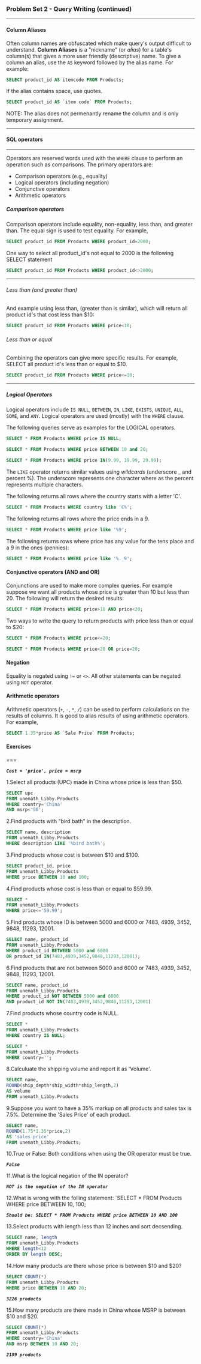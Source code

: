### Problem Set 2 - Query Writing (continued)
---



#### Column Aliases

Often column names are obfuscated which make query's output difficult to understand. 
**Column Aliases** is a "nickname" (or *alias*) for a table's column(s) that gives a more user friendly (descriptive) name.
To give a column an alias, use the `AS` keyword followed by the alias name.  For example:

```SQL
SELECT product_id AS itemcode FROM Products;
```

If the alias contains space, use quotes.  

```SQL
SELECT product_id AS `item code` FROM Products;
```

NOTE: The alias does not permenantly rename the column and is only temporary assignment.




---

#### SQL operators

---

Operators are reserved words used with the `WHERE` clause to perform an operation such as comparisons.  The primary operators are:

- Comparison operators (e.g., equality)
- Logical operators (including negation)
- Conjunctive operators
- Arithmetic operators

##### Comparison operators

Comparison operators include equality, non-equality, less than, and greater than.  The equal sign is used to test equality.  For example, 

```SQL
SELECT product_id FROM Products WHERE product_id=2000;
```
One way to select all product_id's not equal to 2000 is the following SELECT statement 

```SQL
SELECT product_id FROM Products WHERE product_id<>2000;
```
---

###### Less than (and greater than)

And example using less than, (greater than is similar), which will return all product id's that cost less than $10:

```SQL
SELECT product_id FROM Products WHERE price<10;
```

###### Less than or equal

Combining the operators can give more specific results.  For example, SELECT all product id's less than or equal to $10.


```SQL
SELECT product_id FROM Products WHERE price<=10;
```

---

##### Logical Operators

Logical operators include `IS NULL`, `BETWEEN`, `IN`, `LIKE`, `EXISTS`, `UNIQUE`, `ALL`, `SOME`, and `ANY`.
Logical operators are used (mostly) with the `WHERE` clause.  

The following queries serve as examples for the LOGICAL operators.


```SQL
SELECT * FROM Products WHERE price IS NULL;
```


```SQL
SELECT * FROM Products WHERE price BETWEEN 10 and 20;
```


```SQL
SELECT * FROM Products WHERE price IN(9.99, 19.99, 29.99);
```

The `LIKE` operator returns similar values using *wildcards* (underscore _ and percent %).  The underscore represents one character where as the percent represents multiple characters.

The following returns all rows where the country starts with a letter 'C'.  

```SQL
SELECT * FROM Products WHERE country like 'C%';
```

The following returns all rows where the price ends in a 9.


```SQL
SELECT * FROM Products WHERE price like '%9';
```

The following returns rows where price has any value for the tens place and a 9 in the ones (pennies):


```SQL
SELECT * FROM Products WHERE price like '%._9';
```

#### Conjunctive operators (AND and OR)

Conjunctions are used to make more complex queries.  For example suppose we want all products whose price is greater than 10 but less than 20.  The following will return the desired results:

```SQL
SELECT * FROM Products WHERE price>10 AND price<20;
```

Two ways to write the query to return products with price less than or equal to $20:


```SQL
SELECT * FROM Products WHERE price<=20;
```


```SQL
SELECT * FROM Products WHERE price<20 OR price=20;
```

#### Negation

Equality is negated using `!=` or `<>`.  All other statements can be negated using `NOT` operator. 



#### Arithmetic operators

Arithmetic operators (`+`, `-`, `*`, `/`) can be used to perform calculations on the results of columns.  It is good to alias results of using arithmetic operators.  For example, 


```SQL
SELECT 1.35*price AS `Sale Price` FROM Products;
```




#### Exercises


===

***` Cost = 'price', price = msrp `***

1.Select all products (UPC) made in China whose price is less than $50.

```SQL
SELECT upc
FROM unemath_Libby.Products
WHERE country='China'
AND msrp<'50';
```

2.Find products with "bird bath" in the description.

```SQL
SELECT name, description
FROM unemath_Libby.Products
WHERE description LIKE '%bird bath%';
```

3.Find products whose cost is between $10 and $100.

```SQL
SELECT product_id, price
FROM unemath_Libby.Products
WHERE price BETWEEN 10 and 100;
```

4.Find products whose cost is less than or equal to $59.99.

```SQL
SELECT *
FROM unemath_Libby.Products
WHERE price<='59.99';
```

5.Find products whose ID is between 5000 and 6000 or 7483, 4939, 3452, 9848, 11293, 12001.

```SQL
SELECT name, product_id
FROM unemath_Libby.Products
WHERE product_id BETWEEN 5000 and 6000
OR product_id IN(7483,4939,3452,9848,11293,12001);
```

6.Find products that are not between 5000 and 6000 or 7483, 4939, 3452, 9848, 11293, 12001.

```SQL
SELECT name, product_id
FROM unemath_Libby.Products
WHERE product_id NOT BETWEEN 5000 and 6000
AND product_id NOT IN(7483,4939,3452,9848,11293,12001)
```

7.Find products whose country code is NULL.

```SQL
SELECT *
FROM unemath_Libby.Products
WHERE country IS NULL;

SELECT *
FROM unemath_Libby.Products
WHERE country='';
```

8.Calculuate the shipping volume and report it as 'Volume'.

```SQL
SELECT name, 
ROUND(ship_depth*ship_width*ship_length,2) 
AS volume
FROM unemath_Libby.Products
```

9.Suppose you want to have a 35% markup on all products and sales tax is 7.5%.  Determine the 'Sales Price' of each product.

```SQL
SELECT name, 
ROUND(1.75*1.35*price,2)
AS 'sales price'
FROM unemath_Libby.Products;
```

10.True or False: Both conditions when using the OR operator must be true.

***`False`***

11.What is the logical negation of the IN operator?

***`NOT is the negation of the IN operator`***

12.What is wrong with the folling statement: `SELECT * FROM Products WHERE price BETWEEN 10, 100;

***`Should be: SELECT * FROM Products WHERE price BETWEEN 10 AND 100`***

13.Select products with length less than 12 inches and sort decsending.

```SQL
SELECT name, length
FROM unemath_Libby.Products 
WHERE length<12
ORDER BY length DESC;
```

14.How many products are there whose price is between $10 and $20?

```SQL
SELECT COUNT(*)
FROM unemath_Libby.Products
WHERE price BETWEEN 10 AND 20;
```

***`3226 products`***

15.How many products are there made in China whose MSRP is between $10 and $20. 

```SQL
SELECT COUNT(*)
FROM unemath_Libby.Products
WHERE country='China'
AND msrp BETWEEN 10 AND 20;
```

***`2189 products`***
